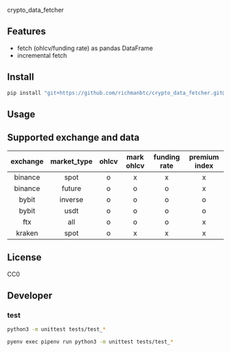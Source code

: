 crypto_data_fetcher

## Features

- fetch (ohlcv/funding rate) as pandas DataFrame
- incremental fetch

## Install

```bash
pip install "git+https://github.com/richmanbtc/crypto_data_fetcher.git@v0.0.18#egg=crypto_data_fetcher"
```

## Usage



## Supported exchange and data

|exchange|market_type|ohlcv|mark ohlcv|funding rate|premium index|
|:-:|:-:|:-:|:-:|:-:|:-:|
|binance|spot|o|x|x|x|
|binance|future|o|o|o|x|
|bybit|inverse|o|o|o|o|
|bybit|usdt|o|o|o|o|
|ftx|all|o|o|o|x|
|kraken|spot|o|x|x|x|

## License

CC0

## Developer

### test

```bash
python3 -m unittest tests/test_*
```

```bash
pyenv exec pipenv run python3 -m unittest tests/test_*
```
